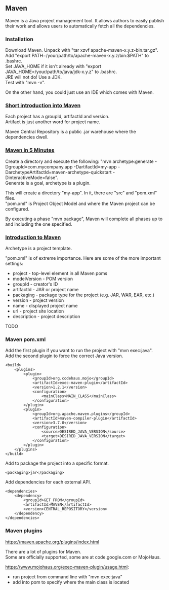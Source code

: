 ## Maven

Maven is a Java project management tool. It allows authors to easily publish their work and allows users to automatically fetch all the dependencies.

### Installation

Download Maven. Unpack with "tar xzvf apache-maven-x.y.z-bin.tar.gz".  
Add "export PATH=/your/path/to/apache-maven-x.y.z/bin:$PATH" to .bashrc.  
Set JAVA_HOME if it isn't already with "export JAVA_HOME=/your/path/to/java/jdk-x.y.z" to .bashrc.  
JRE will not do! Use a JDK.  
Test with "mvn -v".  

On the other hand, you could just use an IDE which comes with Maven.

### [Short introduction into Maven](http://java.zemris.fer.hr/nastava/opjj/book-2015-09-30.pdf)

Each project has a groupId, artifactId and version.  
Artifact is just another word for project name.  

Maven Central Repository is a public .jar warehouse where the dependencies dwell.

### [Maven in 5 Minutes](https://maven.apache.org/users/index.html)

Create a directory and execute the following: "mvn archetype:generate -DgroupId=com.mycompany.app -DartifactId=my-app -DarchetypeArtifactId=maven-archetype-quickstart -DinteractiveMode=false".  
Generate is a goal, archetype is a plugin.  

This will create a directory "my-app". In it, there are "src" and "pom.xml" files.  
"pom.xml" is Project Object Model and where the Maven project can be configured.  

By executing a phase "mvn package", Maven will complete all phases up to and including the one specified.

### [Introduction to Maven](https://maven.apache.org/guides/getting-started/index.html)

Archetype is a project template.

"pom.xml" is of extreme importance. Here are some of the more important settings:
* project - top-level element in all Maven poms
* modelVersion - POM version
* groupId - creator's ID
* artifactId - JAR or project name
* packaging - package type for the project (e.g. JAR, WAR, EAR, etc.)
* version - project version
* name - displayed project name
* url - project site location
* description - project description

TODO

### Maven pom.xml

Add the first plugin if you want to run the project with "mvn exec:java".  
Add the second plugin to force the correct Java version.
```
<build>
    <plugins>
        <plugin>
            <groupId>org.codehaus.mojo</groupId>
            <artifactId>exec-maven-plugin</artifactId>
            <version>1.2.1</version>
            <configuration>
                <mainClass>MAIN_CLASS</mainClass>
            </configuration>
        </plugin>
        <plugin>
            <groupId>org.apache.maven.plugins</groupId>
            <artifactId>maven-compiler-plugin</artifactId>
            <version>3.7.0</version>
            <configuration>
                <source>DESIRED_JAVA_VERSION</source>
                <target>DESIRED_JAVA_VERSION</target>
            </configuration>
        </plugin>
    </plugins>
</build>
```

Add to package the project into a specific format. 
```
<packaging>jar</packaging>
```

Add dependencies for each external API.
```
<dependencies>
    <dependency>
        <groupId>GET_FROM</groupId>
        <artifactId>MAVEN</artifactId>
        <version>CENTRAL_REPOSITORY</version>
    </dependency>
</dependencies>
```

### Maven plugins

https://maven.apache.org/plugins/index.html

There are a lot of plugins for Maven.  
Some are officially supported, some are at code.google.com or MojoHaus.  

https://www.mojohaus.org/exec-maven-plugin/usage.html:
* run project from command line with "mvn exec:java"
* add <mainClass> into pom to specify where the main class is located

